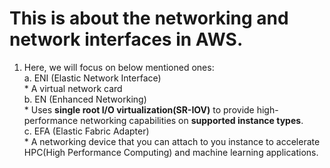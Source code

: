 # This is about the networking and network interfaces in AWS.  
1. Here, we will focus on below mentioned ones:  
    a. ENI (Elastic Network Interface)  
        *   A virtual network card  
    b. EN (Enhanced Networking)  
        *   Uses **single root I/O virtualization(SR-IOV)** to provide high-performance networking capabilities on **supported instance types**.  
    c. EFA (Elastic Fabric Adapter)  
        *   A networking device that you can attach to you instance to accelerate HPC(High Performance Computing) and machine learning applications.  
